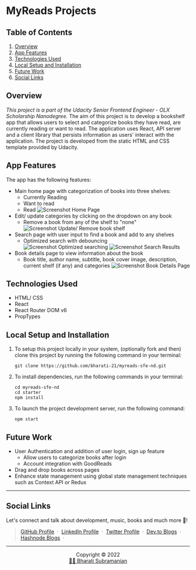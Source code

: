 # MyReads Projects

## Table of Contents
1. [Overview](#overview)
1. [App Features](#app-features)
1. [Technologies Used](#technologies-used)
1. [Local Setup and Installation](#local-setup-and-installation)
1. [Future Work](#future-work)
1. [Social Links](#social-links)

## Overview
_This project is a part of the Udacity Senior Frontend Engineer - OLX Scholarship Nanodegree._ The aim of this project is to develop a bookshelf app that allows users to select and categorize books they have read, are currently reading or want to read. The application uses React, API server and a client library that persists information as users' interact with the application. The project is developed from the static HTML and CSS template provided by Udacity.

## App Features
The app has the following features:
- Main home page with categorization of books into three shelves:
  - Currently Reading
  - Want to read
  - Read
  ![Screenshot Home Page](https://user-images.githubusercontent.com/51514137/204286712-fd1a6a39-1682-4396-8c68-5dd5b32b5dc0.png)
- Edit/ update categories by clicking on the dropdown on any book
  - Remove a book from any of the shelf to "none"
  ![Screenshot Update/ Remove book shelf](https://user-images.githubusercontent.com/51514137/204287027-a5bd8647-b2d8-46e6-aaf1-3f72ea6f6e7e.png)
- Search page with user input to find a book and add to any shelves
  - Optimized search with debouncing
  ![Screenshot Optimized searching](https://user-images.githubusercontent.com/51514137/204287228-a2913957-772e-4f65-a685-3bd93b393a08.png)
  ![Screenshot Search Results](https://user-images.githubusercontent.com/51514137/204287340-5513b1f6-7ffe-4c66-b51c-a98f9aeb07c3.png)
- Book details page to view information about the book
  - Book title, author name, subtitle, book cover image, description, current shelf (if any) and categories
  ![Screenshot Book Details Page](https://user-images.githubusercontent.com/51514137/204287567-f64754fc-d42e-4152-ad01-eda684aba00b.png)

 
## Technologies Used
- HTML/ CSS
- React
- React Router DOM v6
- PropTypes

## Local Setup and Installation
1. To setup this project locally in your system, (optionally fork and then) clone this project by running the following command in your terminal:
    ```
    git clone https://github.com/bharati-21/myreads-sfe-nd.git
    ```
1. To install dependencies, run the following commands in your terminal:
    ```
    cd myreads-sfe-nd
    cd starter
    npm install
    ```
1. To launch the project development server, run the following command:
    ```
    npm start
    ```
## Future Work
- User Authentication and addition of user login, sign up feature
  - Allow users to categorize books after login
  - Account integration with GoodReads
- Drag and drop books across pages
- Enhance state management using global state management techniques such as Context API or Redux

<hr />

## Social Links
Let's connect and talk about development, music, books and much more 🌠! 
> [GitHub Profile](https://github.com/bharati-21) &nbsp;&middot;&nbsp; 
> [LinkedIn Profile](https://www.linkedin.com/in/bharati-subramanian-29734b152/) &nbsp;&middot;&nbsp;
> [Twitter Profile](https://twitter.com/_bhaaratii) &nbsp;&middot;&nbsp;
> [Dev.to Blogs](https://dev.to/bharati21) &nbsp;&middot;&nbsp;
> [Hashnode Blogs](https://bharati.hashnode.dev/) &nbsp;&middot;&nbsp;

<hr />

<p align="center">Copyright &copy; 2022 
  <br />
  <a href="https://bharati-21.github.io/">👩‍💻 Bharati Subramanian</a>
</p>
